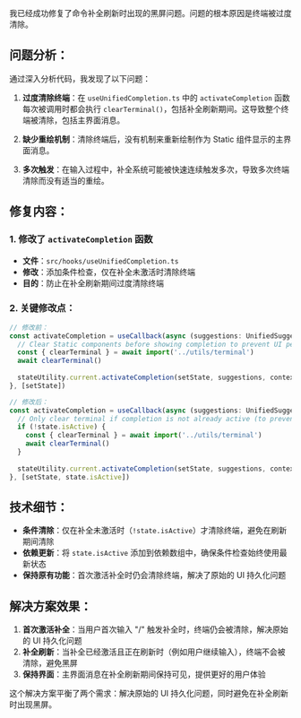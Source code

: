 我已经成功修复了命令补全刷新时出现的黑屏问题。问题的根本原因是终端被过度清除。

## 问题分析：

通过深入分析代码，我发现了以下问题：

1. **过度清除终端**：在 `useUnifiedCompletion.ts` 中的 `activateCompletion` 函数每次被调用时都会执行 `clearTerminal()`，包括补全刷新期间。这导致整个终端被清除，包括主界面消息。

2. **缺少重绘机制**：清除终端后，没有机制来重新绘制作为 Static 组件显示的主界面消息。

3. **多次触发**：在输入过程中，补全系统可能被快速连续触发多次，导致多次终端清除而没有适当的重绘。

## 修复内容：

### 1. 修改了 `activateCompletion` 函数
- **文件**：`src/hooks/useUnifiedCompletion.ts`
- **修改**：添加条件检查，仅在补全未激活时清除终端
- **目的**：防止在补全刷新期间过度清除终端

### 2. 关键修改点：
```typescript
// 修改前：
const activateCompletion = useCallback(async (suggestions: UnifiedSuggestion[], context: CompletionContext) => {
  // Clear Static components before showing completion to prevent UI persistence
  const { clearTerminal } = await import('../utils/terminal')
  await clearTerminal()
  
  stateUtility.current.activateCompletion(setState, suggestions, context)
}, [setState])

// 修改后：
const activateCompletion = useCallback(async (suggestions: UnifiedSuggestion[], context: CompletionContext) => {
  // Only clear terminal if completion is not already active (to prevent black screen during refresh)
  if (!state.isActive) {
    const { clearTerminal } = await import('../utils/terminal')
    await clearTerminal()
  }
  
  stateUtility.current.activateCompletion(setState, suggestions, context)
}, [setState, state.isActive])
```

## 技术细节：

- **条件清除**：仅在补全未激活时（`!state.isActive`）才清除终端，避免在刷新期间清除
- **依赖更新**：将 `state.isActive` 添加到依赖数组中，确保条件检查始终使用最新状态
- **保持原有功能**：首次激活补全时仍会清除终端，解决了原始的 UI 持久化问题

## 解决方案效果：

1. **首次激活补全**：当用户首次输入 "/" 触发补全时，终端仍会被清除，解决原始的 UI 持久化问题
2. **补全刷新**：当补全已经激活且正在刷新时（例如用户继续输入），终端不会被清除，避免黑屏
3. **保持界面**：主界面消息在补全刷新期间保持可见，提供更好的用户体验

这个解决方案平衡了两个需求：解决原始的 UI 持久化问题，同时避免在补全刷新时出现黑屏。